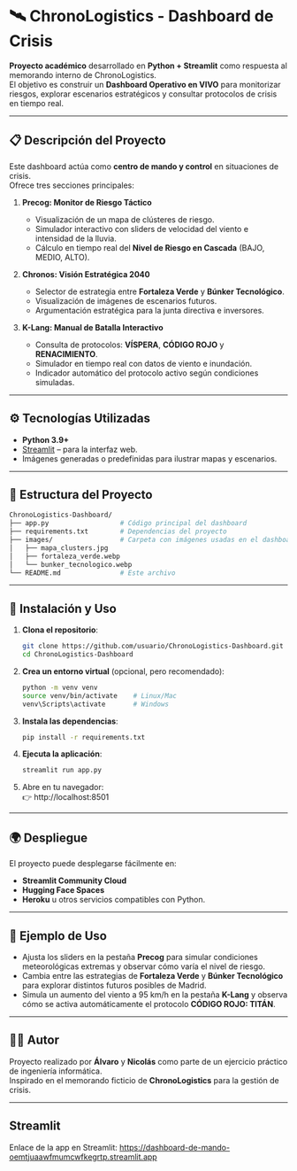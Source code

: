 # 🛰️ ChronoLogistics - Dashboard de Crisis

**Proyecto académico** desarrollado en **Python + Streamlit** como respuesta al memorando interno de ChronoLogistics.  
El objetivo es construir un **Dashboard Operativo en VIVO** para monitorizar riesgos, explorar escenarios estratégicos y consultar protocolos de crisis en tiempo real.  

---

## 📋 Descripción del Proyecto

Este dashboard actúa como **centro de mando y control** en situaciones de crisis.  
Ofrece tres secciones principales:

1. **Precog: Monitor de Riesgo Táctico**  
   - Visualización de un mapa de clústeres de riesgo.  
   - Simulador interactivo con sliders de velocidad del viento e intensidad de la lluvia.  
   - Cálculo en tiempo real del **Nivel de Riesgo en Cascada** (BAJO, MEDIO, ALTO).

2. **Chronos: Visión Estratégica 2040**  
   - Selector de estrategia entre **Fortaleza Verde** y **Búnker Tecnológico**.  
   - Visualización de imágenes de escenarios futuros.  
   - Argumentación estratégica para la junta directiva e inversores.

3. **K-Lang: Manual de Batalla Interactivo**  
   - Consulta de protocolos: **VÍSPERA**, **CÓDIGO ROJO** y **RENACIMIENTO**.  
   - Simulador en tiempo real con datos de viento e inundación.  
   - Indicador automático del protocolo activo según condiciones simuladas.

---

## ⚙️ Tecnologías Utilizadas

- **Python 3.9+**
- [Streamlit](https://streamlit.io) – para la interfaz web.
- Imágenes generadas o predefinidas para ilustrar mapas y escenarios.

---

## 📂 Estructura del Proyecto

```bash
ChronoLogistics-Dashboard/
├── app.py                  # Código principal del dashboard
├── requirements.txt        # Dependencias del proyecto
├── images/                 # Carpeta con imágenes usadas en el dashboard
│   ├── mapa_clusters.jpg
│   ├── fortaleza_verde.webp
│   └── bunker_tecnologico.webp
└── README.md               # Este archivo
```

---

## 🚀 Instalación y Uso

1. **Clona el repositorio**:
   ```bash
   git clone https://github.com/usuario/ChronoLogistics-Dashboard.git
   cd ChronoLogistics-Dashboard
   ```

2. **Crea un entorno virtual** (opcional, pero recomendado):
   ```bash
   python -m venv venv
   source venv/bin/activate    # Linux/Mac
   venv\Scripts\activate       # Windows
   ```

3. **Instala las dependencias**:
   ```bash
   pip install -r requirements.txt
   ```

4. **Ejecuta la aplicación**:
   ```bash
   streamlit run app.py
   ```

5. Abre en tu navegador:  
   👉 http://localhost:8501

---

## 🌍 Despliegue

El proyecto puede desplegarse fácilmente en:

- **Streamlit Community Cloud**
- **Hugging Face Spaces**
- **Heroku** u otros servicios compatibles con Python.

---

## 📖 Ejemplo de Uso

- Ajusta los sliders en la pestaña **Precog** para simular condiciones meteorológicas extremas y observar cómo varía el nivel de riesgo.
- Cambia entre las estrategias de **Fortaleza Verde** y **Búnker Tecnológico** para explorar distintos futuros posibles de Madrid.
- Simula un aumento del viento a 95 km/h en la pestaña **K-Lang** y observa cómo se activa automáticamente el protocolo **CÓDIGO ROJO: TITÁN**.

---

## 🧑‍💻 Autor

Proyecto realizado por **Álvaro** y **Nicolás** como parte de un ejercicio práctico de ingeniería informática.  
Inspirado en el memorando ficticio de **ChronoLogistics** para la gestión de crisis.

---

## Streamlit

Enlace de la app en Streamlit: https://dashboard-de-mando-oemtjuaawfmumcwfkegrtp.streamlit.app
